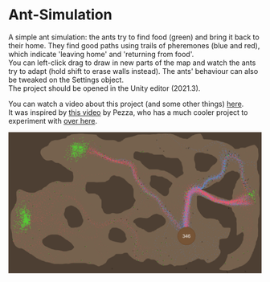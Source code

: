 # Ant-Simulation
A simple ant simulation: the ants try to find food (green) and bring it back to their home. They find good paths using trails of pheremones (blue and red), which indicate 'leaving home' and 'returning from food'.<br>
You can left-click drag to draw in new parts of the map and watch the ants try to adapt (hold shift to erase walls instead). The ants' behaviour can also be tweaked on the Settings object.<br>
The project should be opened in the Unity editor (2021.3).

You can watch a video about this project (and some other things) [here](https://youtu.be/X-iSQQgOd1A).<br>
It was inspired by [this video](https://youtu.be/81GQNPJip2Y) by Pezza, who has a much cooler project to experiment with [over here](https://github.com/johnBuffer/AntSimulator).


![Ants](https://github.com/SebLague/Images/blob/master/Ant%20Sim.png)
